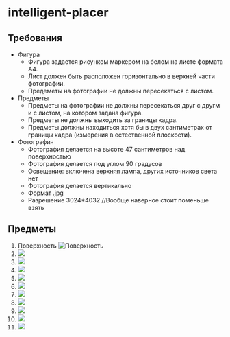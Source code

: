 # intelligent-placer
## Требования
* Фигура
  * Фигура задается рисунком маркером на белом на листе формата А4.
  * Лист должен быть расположен горизонтально в верхней части фотографии.
  * Предеметы на фотографии не должны пересекаться с листом.
* Предметы
  * Предметы на фотографии не должны пересекаться друг с другм и с листом, на котором задана фигура.
  * Предметы не должны выходить за границы кадра.
  * Предметы должны находиться хотя бы в двух сантиметрах от границы кадра (измерения в естественной плоскости).
* Фотография
  * Фотография делается на высоте 47 сантиметров над поверхностью
  * Фотография делается под углом 90 градусов
  * Освещение: включена верхняя лампа, других источников света нет
  * Фотография делается вертикально
  * Формат .jpg
  * Разрешение 3024*4032 //Вообще наверное стоит поменьше взять
 ## Предметы
1. Поверхность
 ![Поверхность](/images/photo5321203346188646679.jpg)
2. ![](/images/photo5321203346188646678.jpg)
3. ![](images/photo5321203346188646677.jpg)
4. ![](images/photo5321203346188646676.jpg)
5. ![](images/photo5321203346188646675.jpg)
6. ![](images/photo5321203346188646674.jpg)
7. ![](images/photo5321203346188646673.jpg)
8. ![](images/photo5321203346188646672.jpg)
9. ![](images/photo5321203346188646671.jpg)
10. ![](images/photo5321203346188646670.jpg)
11. ![](images/photo5321203346188646669.jpg)
